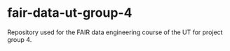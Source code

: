 # fair-data-ut-group-4
Repository used for the FAIR data engineering course of the UT for project group 4.
